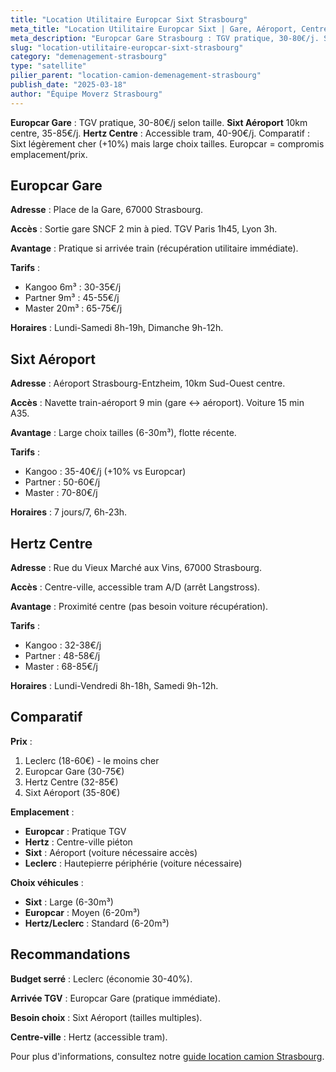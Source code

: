 ```yaml
---
title: "Location Utilitaire Europcar Sixt Strasbourg"
meta_title: "Location Utilitaire Europcar Sixt | Gare, Aéroport, Centre"
meta_description: "Europcar Gare Strasbourg : TGV pratique, 30-80€/j. Sixt Aéroport 10km centre, 35-85€/j. Hertz Centre tram, 40-90€/j. Comparatif emplacement/prix."
slug: "location-utilitaire-europcar-sixt-strasbourg"
category: "demenagement-strasbourg"
type: "satellite"
pilier_parent: "location-camion-demenagement-strasbourg"
publish_date: "2025-03-18"
author: "Équipe Moverz Strasbourg"
---
```


**Europcar Gare** : TGV pratique, 30-80€/j selon taille. **Sixt Aéroport** 10km centre, 35-85€/j. **Hertz Centre** : Accessible tram, 40-90€/j. Comparatif : Sixt légèrement cher (+10%) mais large choix tailles. Europcar = compromis emplacement/prix.

## Europcar Gare

**Adresse** : Place de la Gare, 67000 Strasbourg.

**Accès** : Sortie gare SNCF 2 min à pied. TGV Paris 1h45, Lyon 3h.

**Avantage** : Pratique si arrivée train (récupération utilitaire immédiate).

**Tarifs** :  
- Kangoo 6m³ : 30-35€/j  
- Partner 9m³ : 45-55€/j  
- Master 20m³ : 65-75€/j

**Horaires** : Lundi-Samedi 8h-19h, Dimanche 9h-12h.

## Sixt Aéroport

**Adresse** : Aéroport Strasbourg-Entzheim, 10km Sud-Ouest centre.

**Accès** : Navette train-aéroport 9 min (gare ↔ aéroport). Voiture 15 min A35.

**Avantage** : Large choix tailles (6-30m³), flotte récente.

**Tarifs** :  
- Kangoo : 35-40€/j (+10% vs Europcar)  
- Partner : 50-60€/j  
- Master : 70-80€/j

**Horaires** : 7 jours/7, 6h-23h.

## Hertz Centre

**Adresse** : Rue du Vieux Marché aux Vins, 67000 Strasbourg.

**Accès** : Centre-ville, accessible tram A/D (arrêt Langstross).

**Avantage** : Proximité centre (pas besoin voiture récupération).

**Tarifs** :  
- Kangoo : 32-38€/j  
- Partner : 48-58€/j  
- Master : 68-85€/j

**Horaires** : Lundi-Vendredi 8h-18h, Samedi 9h-12h.

## Comparatif

**Prix** :  
1. Leclerc (18-60€) - le moins cher  
2. Europcar Gare (30-75€)  
3. Hertz Centre (32-85€)  
4. Sixt Aéroport (35-80€)

**Emplacement** :  
- **Europcar** : Pratique TGV  
- **Hertz** : Centre-ville piéton  
- **Sixt** : Aéroport (voiture nécessaire accès)  
- **Leclerc** : Hautepierre périphérie (voiture nécessaire)

**Choix véhicules** :  
- **Sixt** : Large (6-30m³)  
- **Europcar** : Moyen (6-20m³)  
- **Hertz/Leclerc** : Standard (6-20m³)

## Recommandations

**Budget serré** : Leclerc (économie 30-40%).

**Arrivée TGV** : Europcar Gare (pratique immédiate).

**Besoin choix** : Sixt Aéroport (tailles multiples).

**Centre-ville** : Hertz (accessible tram).

Pour plus d'informations, consultez notre [guide location camion Strasbourg](/blog/demenagement-strasbourg/location-camion-demenagement-strasbourg).

